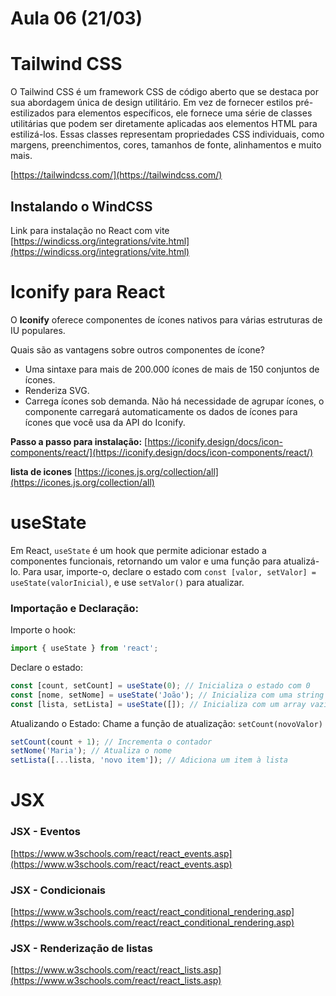 # Aula 06 (21/03) 

# Tailwind CSS

O Tailwind CSS é um framework CSS de código aberto que se destaca por sua abordagem única de design utilitário. Em vez de fornecer estilos pré-estilizados para elementos específicos, ele fornece uma série de classes utilitárias que podem ser diretamente aplicadas aos elementos HTML para estilizá-los. Essas classes representam propriedades CSS individuais, como margens, preenchimentos, cores, tamanhos de fonte, alinhamentos e muito mais.

[https://tailwindcss.com/](https://tailwindcss.com/)

## Instalando o WindCSS

Link para instalação no React com vite
[https://windicss.org/integrations/vite.html](https://windicss.org/integrations/vite.html)


# Iconify para React

O **Iconify** oferece componentes de ícones nativos para várias estruturas de IU populares.

Quais são as vantagens sobre outros componentes de ícone?

* Uma sintaxe para mais de 200.000 ícones de mais de 150 conjuntos de ícones. 
* Renderiza SVG. 
* Carrega ícones sob demanda. Não há necessidade de agrupar ícones, o componente carregará automaticamente os dados de ícones para ícones que você usa da API do Iconify.

**Passo a passo para instalação:** [https://iconify.design/docs/icon-components/react/](https://iconify.design/docs/icon-components/react/)

**lista de icones** [https://icones.js.org/collection/all](https://icones.js.org/collection/all)

# useState

Em React, ```useState``` é um hook que permite adicionar estado a componentes funcionais, retornando um valor e uma função para atualizá-lo. Para usar, importe-o, declare o estado com ```const [valor, setValor] = useState(valorInicial)```, e use ```setValor()``` para atualizar. 

### Importação e Declaração:

Importe o hook: 
~~~js
import { useState } from 'react'; 
~~~

Declare o estado:

~~~js
const [count, setCount] = useState(0); // Inicializa o estado com 0 
const [nome, setNome] = useState('João'); // Inicializa com uma string 
const [lista, setLista] = useState([]); // Inicializa com um array vazio 
~~~

Atualizando o Estado:
Chame a função de atualização: ```setCount(novoValor) ```

~~~js
setCount(count + 1); // Incrementa o contador 
setNome('Maria'); // Atualiza o nome 
setLista([...lista, 'novo item']); // Adiciona um item à lista 
~~~

# JSX

### JSX - Eventos

[https://www.w3schools.com/react/react_events.asp](https://www.w3schools.com/react/react_events.asp)

### JSX - Condicionais

[https://www.w3schools.com/react/react_conditional_rendering.asp](https://www.w3schools.com/react/react_conditional_rendering.asp)

### JSX - Renderização de listas

[https://www.w3schools.com/react/react_lists.asp](https://www.w3schools.com/react/react_lists.asp)
